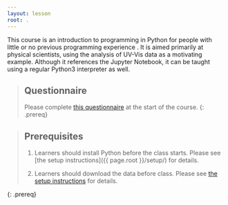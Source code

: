 ```yaml
---
layout: lesson
root: .
---
```


This course is an introduction to programming in Python
for people with little or no previous programming experience
. It is aimed primarily at physical scientists, using the analysis of UV-Vis data as a motivating example.
 Although it references the Jupyter Notebook,
it can be taught using a regular Python3 interpreter as well.

> ## Questionnaire
> Please complete [this questionnaire]((https://forms.office.com/Pages/ResponsePage.aspx?id=3c9X5zUfV0Svj3ycaxQ347a2dlRh4Z5BuU8qg2hAHQFUMjJTN0hGVDZBVTJBWVZORjAyWlY0RVhYMy4u)) at the start of the course.
{: .prereq}

> ## Prerequisites
> 1. Learners should install Python before the class starts.
>    Please see [the setup instructions]({{ page.root }}/setup/)
>    for details.
>
> 2. Learners should download the data before class.
>    Please see [the setup instructions]({{page.root}}/setup/)
>    for details.
>  
{: .prereq}
